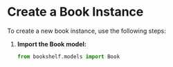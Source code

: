 # Create a Book Instance

To create a new book instance, use the following steps:

1. **Import the Book model:**
   ```python
   from bookshelf.models import Book
